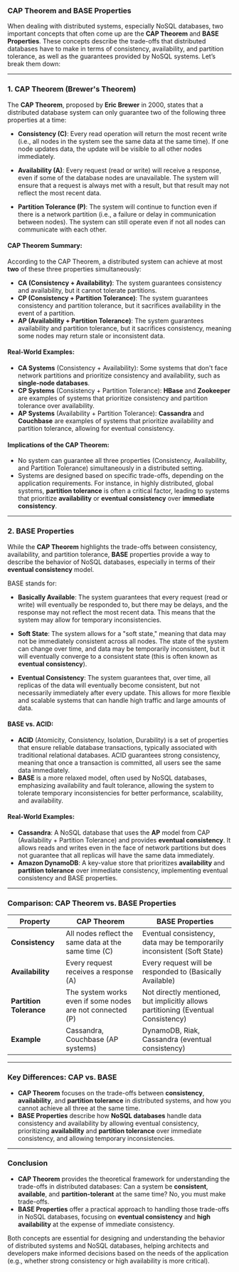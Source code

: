### **CAP Theorem and BASE Properties**

When dealing with distributed systems, especially NoSQL databases, two important concepts that often come up are the **CAP Theorem** and **BASE Properties**. These concepts describe the trade-offs that distributed databases have to make in terms of consistency, availability, and partition tolerance, as well as the guarantees provided by NoSQL systems. Let’s break them down:

---

### **1. CAP Theorem (Brewer's Theorem)**

The **CAP Theorem**, proposed by **Eric Brewer** in 2000, states that a distributed database system can only guarantee two of the following three properties at a time:

- **Consistency (C)**: Every read operation will return the most recent write (i.e., all nodes in the system see the same data at the same time). If one node updates data, the update will be visible to all other nodes immediately.
  
- **Availability (A)**: Every request (read or write) will receive a response, even if some of the database nodes are unavailable. The system will ensure that a request is always met with a result, but that result may not reflect the most recent data.

- **Partition Tolerance (P)**: The system will continue to function even if there is a network partition (i.e., a failure or delay in communication between nodes). The system can still operate even if not all nodes can communicate with each other.

#### **CAP Theorem Summary**:
According to the CAP Theorem, a distributed system can achieve at most **two** of these three properties simultaneously:
- **CA (Consistency + Availability)**: The system guarantees consistency and availability, but it cannot tolerate partitions.
- **CP (Consistency + Partition Tolerance)**: The system guarantees consistency and partition tolerance, but it sacrifices availability in the event of a partition.
- **AP (Availability + Partition Tolerance)**: The system guarantees availability and partition tolerance, but it sacrifices consistency, meaning some nodes may return stale or inconsistent data.

#### **Real-World Examples**:
- **CA Systems** (Consistency + Availability): Some systems that don't face network partitions and prioritize consistency and availability, such as **single-node databases**.
- **CP Systems** (Consistency + Partition Tolerance): **HBase** and **Zookeeper** are examples of systems that prioritize consistency and partition tolerance over availability.
- **AP Systems** (Availability + Partition Tolerance): **Cassandra** and **Couchbase** are examples of systems that prioritize availability and partition tolerance, allowing for eventual consistency.

#### **Implications of the CAP Theorem**:
- No system can guarantee all three properties (Consistency, Availability, and Partition Tolerance) simultaneously in a distributed setting.
- Systems are designed based on specific trade-offs, depending on the application requirements. For instance, in highly distributed, global systems, **partition tolerance** is often a critical factor, leading to systems that prioritize **availability** or **eventual consistency** over **immediate consistency**.

---

### **2. BASE Properties**

While the **CAP Theorem** highlights the trade-offs between consistency, availability, and partition tolerance, **BASE** properties provide a way to describe the behavior of NoSQL databases, especially in terms of their **eventual consistency** model.

BASE stands for:
- **Basically Available**: The system guarantees that every request (read or write) will eventually be responded to, but there may be delays, and the response may not reflect the most recent data. This means that the system may allow for temporary inconsistencies.
  
- **Soft State**: The system allows for a "soft state," meaning that data may not be immediately consistent across all nodes. The state of the system can change over time, and data may be temporarily inconsistent, but it will eventually converge to a consistent state (this is often known as **eventual consistency**).

- **Eventual Consistency**: The system guarantees that, over time, all replicas of the data will eventually become consistent, but not necessarily immediately after every update. This allows for more flexible and scalable systems that can handle high traffic and large amounts of data.

#### **BASE vs. ACID**:
- **ACID** (Atomicity, Consistency, Isolation, Durability) is a set of properties that ensure reliable database transactions, typically associated with traditional relational databases. ACID guarantees strong consistency, meaning that once a transaction is committed, all users see the same data immediately.
- **BASE** is a more relaxed model, often used by NoSQL databases, emphasizing availability and fault tolerance, allowing the system to tolerate temporary inconsistencies for better performance, scalability, and availability.

#### **Real-World Examples**:
- **Cassandra**: A NoSQL database that uses the **AP** model from CAP (Availability + Partition Tolerance) and provides **eventual consistency**. It allows reads and writes even in the face of network partitions but does not guarantee that all replicas will have the same data immediately.
- **Amazon DynamoDB**: A key-value store that prioritizes **availability** and **partition tolerance** over immediate consistency, implementing eventual consistency and BASE properties.

---

### **Comparison: CAP Theorem vs. BASE Properties**

| **Property**              | **CAP Theorem**                                            | **BASE Properties**                                      |
|---------------------------|------------------------------------------------------------|----------------------------------------------------------|
| **Consistency**            | All nodes reflect the same data at the same time (C)       | Eventual consistency, data may be temporarily inconsistent (Soft State) |
| **Availability**           | Every request receives a response (A)                      | Every request will be responded to (Basically Available)  |
| **Partition Tolerance**    | The system works even if some nodes are not connected (P)  | Not directly mentioned, but implicitly allows partitioning (Eventual Consistency) |
| **Example**                | Cassandra, Couchbase (AP systems)                          | DynamoDB, Riak, Cassandra (eventual consistency)          |

---

### **Key Differences: CAP vs. BASE**

- **CAP Theorem** focuses on the trade-offs between **consistency**, **availability**, and **partition tolerance** in distributed systems, and how you cannot achieve all three at the same time.
- **BASE Properties** describe how **NoSQL databases** handle data consistency and availability by allowing eventual consistency, prioritizing **availability** and **partition tolerance** over immediate consistency, and allowing temporary inconsistencies.

---

### **Conclusion**

- **CAP Theorem** provides the theoretical framework for understanding the trade-offs in distributed databases: Can a system be **consistent**, **available**, and **partition-tolerant** at the same time? No, you must make trade-offs.
- **BASE Properties** offer a practical approach to handling those trade-offs in NoSQL databases, focusing on **eventual consistency** and **high availability** at the expense of immediate consistency.

Both concepts are essential for designing and understanding the behavior of distributed systems and NoSQL databases, helping architects and developers make informed decisions based on the needs of the application (e.g., whether strong consistency or high availability is more critical).
